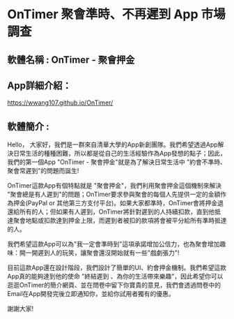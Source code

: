 # OnTimer 聚會準時、不再遲到 App 市場調查 

## 軟體名稱 : OnTimer - 聚會押金

## App詳細介紹：
https://wwang107.github.io/OnTimer/

## 軟體簡介 :
Hello， 大家好，我們是一群來自清華大學的App新創團隊。我們希望透過App解決日常生活的種種困難，所以都是從自己的生活經驗作為App發想的點子；因此，我們的第一個App "OnTimer - 聚會押金"就是為了解決日常生活中 "約會不準時、聚會常遲到"的問題而誕生!

OnTimer這款App有個特點就是 "聚會押金"，我們利用聚會押金這個機制來解決 "聚會總是有人遲到"的問題；OnTimer要求參與聚會的每個人先提供一定的金額作為押金(PayPal or 其他第三方支付平台)。如果大家都準時，OnTimer會將押金退還給所有的人；但如果有人遲到，OnTimer將針對遲到的人持續扣款，直到他抵達聚會地點或扣款達到押金上限，而遲到者被扣的款項將會被平分給所有準時抵達的人。

我們希望這款App可以為"我一定會準時到"這項承諾增加公信力，也為聚會增加趣味：開一開遲到人的玩笑，讓聚會還沒開始就有一些"戲劇張力"!

目前這款App還在設計階段，我們設計了簡單的UI、約會押金機制。我們希望這款App真的能夠達到他的使命 "終結遲到 、為你的生活帶來樂趣"，因此希望你可以逛逛OnTimer的簡介網頁、並在問卷中留下你寶貴的意見，我們會透過問卷中的Email在App開發完後立即通知你，並給你試用者獨有的優惠。

謝謝大家!